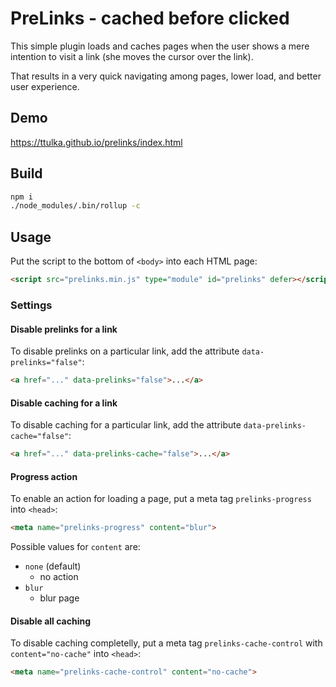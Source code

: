 # PreLinks - cached before clicked

This simple plugin loads and caches pages when the user shows a mere intention to visit a link (she moves the cursor over the link).

That results in a very quick navigating among pages, lower load, and better user experience.

## Demo

<https://ttulka.github.io/prelinks/index.html>

## Build

```sh
npm i
./node_modules/.bin/rollup -c
```

## Usage

Put the script to the bottom of `<body>` into each HTML page:

```html
<script src="prelinks.min.js" type="module" id="prelinks" defer></script>
```

### Settings

#### Disable prelinks for a link

To disable prelinks on a particular link, add the attribute `data-prelinks="false"`:

```html
<a href="..." data-prelinks="false">...</a>
```

#### Disable caching for a link

To disable caching for a particular link, add the attribute `data-prelinks-cache="false"`:

```html
<a href="..." data-prelinks-cache="false">...</a>
```

#### Progress action

To enable an action for loading a page, put a meta tag `prelinks-progress` into `<head>`:

```html
<meta name="prelinks-progress" content="blur">
```

Possible values for `content` are:

- `none` (default)
  - no action
- `blur`
  - blur page

#### Disable all caching

To disable caching completelly, put a meta tag `prelinks-cache-control` with `content="no-cache"` into `<head>`:

```html
<meta name="prelinks-cache-control" content="no-cache">
```
